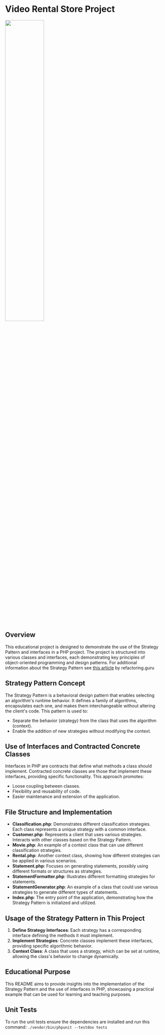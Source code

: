 # Video Rental Store Project
<img src="https://github.com/BrettskiPy/movie-rental-store-example/assets/30988215/b6541c8b-311f-4884-845c-bf535bf8c0df" width="50%" height="auto">

## Overview
This educational project is designed to demonstrate the use of the Strategy Pattern and interfaces in a PHP project. The project is structured into various classes and interfaces, each demonstrating key principles of object-oriented programming and design patterns. For additional information about the Strategy Pattern see [this article](https://refactoring.guru/design-patterns/strategy) by refactoring.guru

## Strategy Pattern Concept
The Strategy Pattern is a behavioral design pattern that enables selecting an algorithm's runtime behavior. It defines a family of algorithms, encapsulates each one, and makes them interchangeable without altering the client's code. This pattern is used to:
- Separate the behavior (strategy) from the class that uses the algorithm (context).
- Enable the addition of new strategies without modifying the context.

## Use of Interfaces and Contracted Concrete Classes
Interfaces in PHP are contracts that define what methods a class should implement. Contracted concrete classes are those that implement these interfaces, providing specific functionality. This approach promotes:
- Loose coupling between classes.
- Flexibility and reusability of code.
- Easier maintenance and extension of the application.

## File Structure and Implementation
- **Classification.php**: Demonstrates different classification strategies. Each class represents a unique strategy with a common interface.
- **Customer.php**: Represents a client that uses various strategies. Interacts with other classes based on the Strategy Pattern.
- **Movie.php**: An example of a context class that can use different classification strategies.
- **Rental.php**: Another context class, showing how different strategies can be applied in various scenarios.
- **Statement.php**: Focuses on generating statements, possibly using different formats or structures as strategies.
- **StatementFormatter.php**: Illustrates different formatting strategies for statements.
- **StatementGenerator.php**: An example of a class that could use various strategies to generate different types of statements.
- **Index.php**: The entry point of the application, demonstrating how the Strategy Pattern is initialized and utilized.

## Usage of the Strategy Pattern in This Project
1. **Define Strategy Interfaces**: Each strategy has a corresponding interface defining the methods it must implement.
2. **Implement Strategies**: Concrete classes implement these interfaces, providing specific algorithmic behavior.
3. **Context Class**: A class that uses a strategy, which can be set at runtime, allowing the class's behavior to change dynamically.

## Educational Purpose
This README aims to provide insights into the implementation of the Strategy Pattern and the use of interfaces in PHP, showcasing a practical example that can be used for learning and teaching purposes.

## Unit Tests
To run the unit tests ensure the dependencies are installed and run this command: `./vendor/bin/phpunit --testdox tests`

